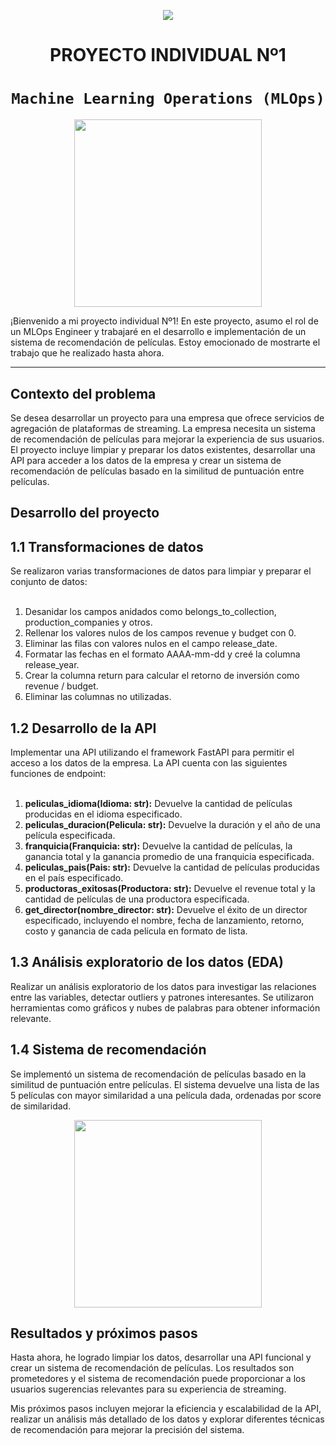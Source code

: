 <p align=center><img src=https://d31uz8lwfmyn8g.cloudfront.net/Assets/logo-henry-white-lg.png><p>

# <h1 align=center> **PROYECTO INDIVIDUAL Nº1** </h1>

# <h1 align=center>**`Machine Learning Operations (MLOps)`**</h1>

<p align="center">
<img src="https://user-images.githubusercontent.com/67664604/217914153-1eb00e25-ac08-4dfa-aaf8-53c09038f082.png"  height=300>
</p>

¡Bienvenido a mi proyecto individual Nº1! En este proyecto, asumo el rol de un MLOps Engineer y trabajaré en el desarrollo e implementación de un sistema de recomendación de películas. Estoy emocionado de mostrarte el trabajo que he realizado hasta ahora.

<hr>  

## **Contexto del problema**

Se desea desarrollar un proyecto para una empresa que ofrece servicios de agregación de plataformas de streaming. La empresa necesita un sistema de recomendación de películas para mejorar la experiencia de sus usuarios. El proyecto incluye limpiar y preparar los datos existentes, desarrollar una API para acceder a los datos de la empresa y crear un sistema de recomendación de películas basado en la similitud de puntuación entre películas.


## **Desarrollo del proyecto**

## **1.1 Transformaciones de datos**

Se realizaron varias transformaciones de datos para limpiar y preparar el conjunto de datos:<br>
<br>
1) Desanidar los campos anidados como belongs_to_collection, production_companies y otros.<br>
2) Rellenar los valores nulos de los campos revenue y budget con 0.<br>
3) Eliminar las filas con valores nulos en el campo release_date.<br>
4) Formatar las fechas en el formato AAAA-mm-dd y creé la columna release_year.<br>
5) Crear la columna return para calcular el retorno de inversión como revenue / budget.<br>
6) Eliminar las columnas no utilizadas.<br>

## **1.2 Desarrollo de la API**

Implementar una API utilizando el framework FastAPI para permitir el acceso a los datos de la empresa. La API cuenta con las siguientes funciones de endpoint: <br>
<br>
1) **peliculas_idioma(Idioma: str):** Devuelve la cantidad de películas producidas en el idioma especificado.<br>
2) **peliculas_duracion(Pelicula: str):** Devuelve la duración y el año de una película especificada.<br>
3) **franquicia(Franquicia: str):** Devuelve la cantidad de películas, la ganancia total y la ganancia promedio de una franquicia especificada.<br>
4) **peliculas_pais(Pais: str):** Devuelve la cantidad de películas producidas en el país especificado.<br>
5) **productoras_exitosas(Productora: str):** Devuelve el revenue total y la cantidad de películas de una productora especificada.<br>
6) **get_director(nombre_director: str):** Devuelve el éxito de un director especificado, incluyendo el nombre, fecha de lanzamiento, retorno, costo y ganancia de cada película en formato de lista.<br>

## **1.3 Análisis exploratorio de los datos (EDA)**

Realizar un análisis exploratorio de los datos para investigar las relaciones entre las variables, detectar outliers y patrones interesantes. Se utilizaron herramientas como gráficos y nubes de palabras para obtener información relevante.

## **1.4 Sistema de recomendación**

Se implementó un sistema de recomendación de películas basado en la similitud de puntuación entre películas. El sistema devuelve una lista de las 5 películas con mayor similaridad a una película dada, ordenadas por score de similaridad.

<p align="center">
<img src="https://miro.medium.com/v2/resize:fit:640/format:webp/0*4IVXlcZV8Sm29h79.png"  height=300>
</p>

## **Resultados y próximos pasos**

Hasta ahora, he logrado limpiar los datos, desarrollar una API funcional y crear un sistema de recomendación de películas. Los resultados son prometedores y el sistema de recomendación puede proporcionar a los usuarios sugerencias relevantes para su experiencia de streaming.

Mis próximos pasos incluyen mejorar la eficiencia y escalabilidad de la API, realizar un análisis más detallado de los datos y explorar diferentes técnicas de recomendación para mejorar la precisión del sistema.

